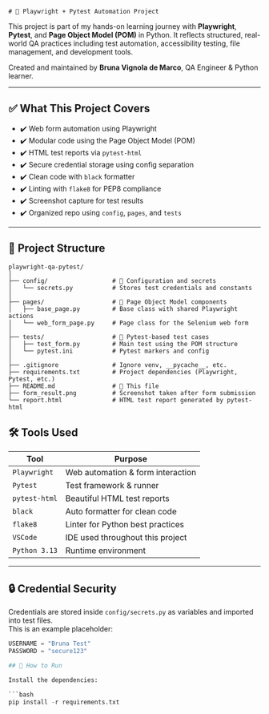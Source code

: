     # 🧪 Playwright + Pytest Automation Project

This project is part of my hands-on learning journey with **Playwright**, **Pytest**, and **Page Object Model (POM)** in Python. It reflects structured, real-world QA practices including test automation, accessibility testing, file management, and development tools.

Created and maintained by **Bruna Vignola de Marco**, QA Engineer & Python learner.

---

## ✅ What This Project Covers

- ✔️ Web form automation using Playwright
- ✔️ Modular code using the Page Object Model (POM)
- ✔️ HTML test reports via `pytest-html`
- ✔️ Secure credential storage using config separation
- ✔️ Clean code with `black` formatter
- ✔️ Linting with `flake8` for PEP8 compliance
- ✔️ Screenshot capture for test results
- ✔️ Organized repo using `config`, `pages`, and `tests`

---

## 📂 Project Structure

    playwright-qa-pytest/
    │
    ├── config/                  # 🔐 Configuration and secrets
    │   └── secrets.py           # Stores test credentials and constants
    │
    ├── pages/                   # 🧱 Page Object Model components
    │   ├── base_page.py         # Base class with shared Playwright actions
    │   └── web_form_page.py     # Page class for the Selenium web form
    │
    ├── tests/                   # 🧪 Pytest-based test cases
    │   ├── test_form.py         # Main test using the POM structure
    │   └── pytest.ini           # Pytest markers and config
    │
    ├── .gitignore               # Ignore venv, __pycache__, etc.
    ├── requirements.txt         # Project dependencies (Playwright, Pytest, etc.)
    ├── README.md                # 📘 This file
    ├── form_result.png          # Screenshot taken after form submission
    └── report.html              # HTML test report generated by pytest-html


 

## 🛠 Tools Used

| Tool            | Purpose                                   |
|-----------------|-------------------------------------------|
| `Playwright`    | Web automation & form interaction         |
| `Pytest`        | Test framework & runner                   |
| `pytest-html`   | Beautiful HTML test reports               |
| `black`         | Auto formatter for clean code             |
| `flake8`        | Linter for Python best practices          |
| `VSCode`        | IDE used throughout this project          |
| `Python 3.13`   | Runtime environment                       |

---

## 🔒 Credential Security

Credentials are stored inside `config/secrets.py` as variables and imported into test files.  
This is an example placeholder:

```python
USERNAME = "Bruna Test"
PASSWORD = "secure123"

## 🚀 How to Run

Install the dependencies:

```bash
pip install -r requirements.txt
